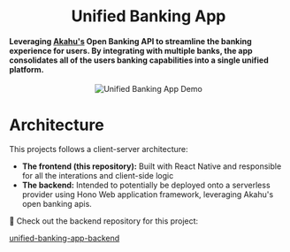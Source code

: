 <h1 align="center">
    Unified Banking App
</h1>
<h4>
Leveraging <a href=https://www.akahu.nz/ target="_blank">Akahu's</a> Open Banking API to streamline the banking experience for users. By integrating with multiple banks, the app consolidates all of the users banking capabilities into a single unified platform.
</h4>

<div align="center">
  <img src="https://image.mux.com/7aEDrbMyEfCV4joWpA5yUKPUAaXzJz6YaVfq1oCli7U/animated.gif?width=640&height=360" alt="Unified Banking App Demo" />
</div>

# Architecture

This projects follows a client-server architecture:

- **The frontend (this repository):** Built with React Native and responsible for all the interations and client-side logic
- **The backend:** Intended to potentially be deployed onto a serverless provider using Hono Web application framework, leveraging Akahu's open banking apis.

🔗 Check out the backend repository for this project:

[unified-banking-app-backend](https://github.com/clinnyp/unified-banking-app-backend)

